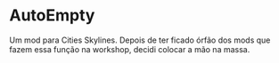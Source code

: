 # AutoEmpty
Um mod para Cities Skylines. Depois de ter ficado órfão dos mods que fazem essa função na workshop, decidi colocar a mão na massa.
